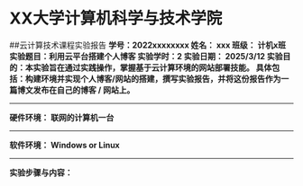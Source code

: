 # XX大学计算机科学与技术学院 
##云计算技术课程实验报告
**学号：2022xxxxxxxx
姓名： xxx
班级： 计机x班
实验题目：利用云平台搭建个人博客
实验学时：2
实验日期：    2025/3/12
实验目的：本实验旨在通过实践操作，掌握基于云计算环境的网站部署技能。
具体包括：构建环境并实现个人博客/网站的搭建，撰写实验报告，并将这份报告作为一篇博文发布在自己的博客 / 网站上。**

------------

**硬件环境： 
联网的计算机一台**


------------

**软件环境：
Windows or Linux**


------------

**实验步骤与内容：**







